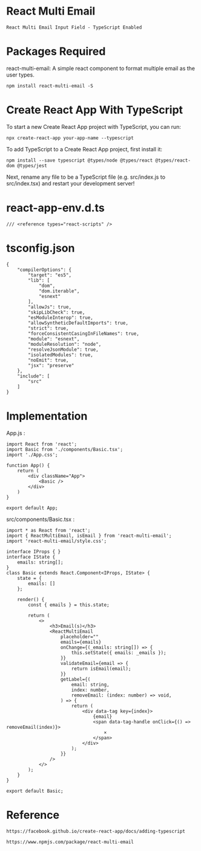# React Multi Email

	React Multi Email Input Field - TypeScript Enabled

# Packages Required

react-multi-email: A simple react component to format multiple email as the user types.

	npm install react-multi-email -S
	
# Create React App With TypeScript

To start a new Create React App project with TypeScript, you can run:

	npx create-react-app your-app-name --typescript

To add TypeScript to a Create React App project, first install it:

	npm install --save typescript @types/node @types/react @types/react-dom @types/jest

Next, rename any file to be a TypeScript file (e.g. src/index.js to src/index.tsx) and restart your development server!

# react-app-env.d.ts

	/// <reference types="react-scripts" />

# tsconfig.json

	{
		"compilerOptions": {
			"target": "es5",
			"lib": [
				"dom",
				"dom.iterable",
				"esnext"
			],
			"allowJs": true,
			"skipLibCheck": true,
			"esModuleInterop": true,
			"allowSyntheticDefaultImports": true,
			"strict": true,
			"forceConsistentCasingInFileNames": true,
			"module": "esnext",
			"moduleResolution": "node",
			"resolveJsonModule": true,
			"isolatedModules": true,
			"noEmit": true,
			"jsx": "preserve"
		},
		"include": [
			"src"
		]
	}

# Implementation

App.js :

	import React from 'react';
	import Basic from './components/Basic.tsx';
	import './App.css';

	function App() {
		return (
			<div className="App">
				<Basic />
			</div>
		)
	}

	export default App;

src/components/Basic.tsx :

	import * as React from 'react';
	import { ReactMultiEmail, isEmail } from 'react-multi-email';
	import 'react-multi-email/style.css';

	interface IProps { }
	interface IState {
		emails: string[];
	}
	class Basic extends React.Component<IProps, IState> {
		state = {
			emails: []
		};

		render() {
			const { emails } = this.state;

			return (
				<>
					<h3>Email(s)</h3>
					<ReactMultiEmail
						placeholder=""
						emails={emails}
						onChange={(_emails: string[]) => {
							this.setState({ emails: _emails });
						}}
						validateEmail={email => {
							return isEmail(email);
						}}
						getLabel={(
							email: string,
							index: number,
							removeEmail: (index: number) => void,
						) => {
							return (
								<div data-tag key={index}>
									{email}
									<span data-tag-handle onClick={() => removeEmail(index)}>
										×
									</span>
								</div>
							);
						}}
					/>
				</>
			);
		}
	}

	export default Basic;

# Reference

	https://facebook.github.io/create-react-app/docs/adding-typescript

	https://www.npmjs.com/package/react-multi-email
